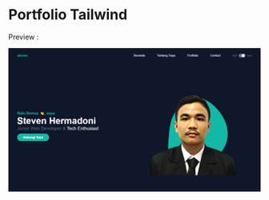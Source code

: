 # Portfolio Tailwind

Preview :

![preview](https://github.com/Stevenfog/portfolio-tailwind-css-main/blob/main/dist/img/screenshot.png)